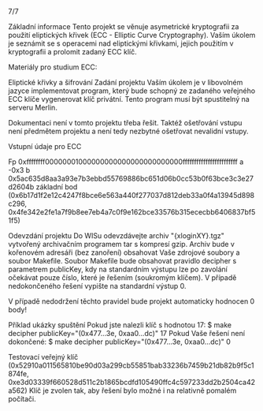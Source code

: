 7/7

Základní informace
Tento projekt se věnuje asymetrické kryptografii za použití eliptických křivek (ECC - Elliptic Curve Cryptography). Vaším úkolem je seznámit se s operacemi nad eliptickými křivkami, jejich použitím v kryptografii a prolomit zadaný ECC klíč.

Materiály pro studium ECC:

Eliptické křivky a šifrování
Zadání projektu
Vaším úkolem je v libovolném jazyce implementovat program, který bude schopný ze zadaného veřejného ECC klíče vygenerovat klíč privátní. Tento program musí být spustitelný na serveru Merlin.

Dokumentaci není v tomto projektu třeba řešit. Taktéž ošetřování vstupu není předmětem projektu a není tedy nezbytné ošetřovat nevalidní vstupy.

Vstupní údaje pro ECC

Fp
0xffffffff00000001000000000000000000000000ffffffffffffffffffffffff
a
-0x3
b
0x5ac635d8aa3a93e7b3ebbd55769886bc651d06b0cc53b0f63bce3c3e27d2604b
základní bod
(0x6b17d1f2e12c4247f8bce6e563a440f277037d812deb33a0f4a13945d898c296,
 0x4fe342e2fe1a7f9b8ee7eb4a7c0f9e162bce33576b315ececbb6406837bf51f5)

Odevzdání projektu
Do WISu odevzdávejte archiv "{xloginXY}.tgz" vytvořený archivačním programem tar s kompresí gzip. Archiv bude v kořenovém adresáři (bez zanoření) obsahovat Vaše zdrojové soubory a soubor Makefile. Soubor Makefile bude obsahovat pravidlo decipher s parametrem publicKey, kdy na standardním výstupu lze po zavolání očekávat pouze číslo, které je řešením (soukromým klíčem). V případě nedokončeného řešení vypište na standardní výstup 0.

V případě nedodržení těchto pravidel bude projekt automaticky hodnocen 0 body!

Příklad ukázky spuštění
Pokud jste nalezli klíč s hodnotou 17:
$ make decipher publicKey="(0x477...3e, 0xaa0...dc)"
17
Pokud Vaše řešení není dokončené:
$ make decipher publicKey="(0x477...3e, 0xaa0...dc)"
0

Testovací veřejný klíč
(0x52910a011565810be90d03a299cb55851bab33236b7459b21db82b9f5c1874fe,
0xe3d03339f660528d511c2b1865bcdfd105490ffc4c597233dd2b2504ca42a562)
Klíč je zvolen tak, aby řešení bylo možné i na relativně pomalém počítači.